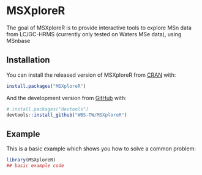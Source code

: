 
<!-- README.md is generated from README.Rmd. Please edit that file -->

# MSXploreR

<!-- badges: start -->

<!-- badges: end -->

The goal of MSXploreR is to provide interactive tools to explore MSn
data from LC/GC-HRMS (currently only tested on Waters MSe data), 
using MSnbase

## Installation

You can install the released version of MSXploreR from
[CRAN](https://CRAN.R-project.org) with:

``` r
install.packages("MSXploreR")
```

And the development version from [GitHub](https://github.com/) with:

``` r
# install.packages("devtools")
devtools::install_github("WBS-TW/MSXploreR")
```

## Example

This is a basic example which shows you how to solve a common problem:

``` r
library(MSXploreR)
## basic example code
```
